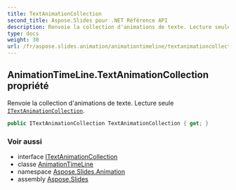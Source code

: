 ```yaml
---
title: TextAnimationCollection
second_title: Aspose.Slides pour .NET Référence API
description: Renvoie la collection d'animations de texte. Lecture seule ITextAnimationCollection aspose.slides.animation/itextanimationcollection.
type: docs
weight: 30
url: /fr/aspose.slides.animation/animationtimeline/textanimationcollection/
---
```


## AnimationTimeLine.TextAnimationCollection propriété

Renvoie la collection d'animations de texte. Lecture seule [`ITextAnimationCollection`](../../itextanimationcollection).

```csharp
public ITextAnimationCollection TextAnimationCollection { get; }
```

### Voir aussi

* interface [ITextAnimationCollection](../../itextanimationcollection)
* classe [AnimationTimeLine](../../animationtimeline)
* namespace [Aspose.Slides.Animation](../../animationtimeline)
* assembly [Aspose.Slides](../../../)

<!-- NE PAS ÉDITER : généré par xmldocmd pour Aspose.Slides.dll -->